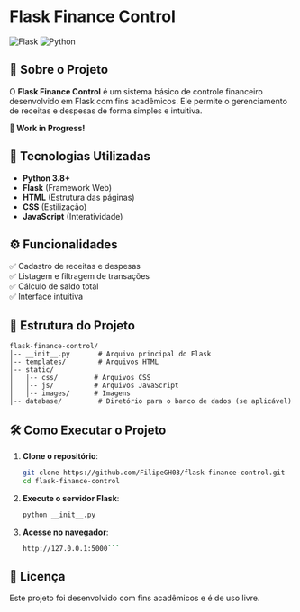 # Flask Finance Control

![Flask](https://img.shields.io/badge/Flask-1.1.2-blue.svg)
![Python](https://img.shields.io/badge/Python-3.8%2B-green.svg)

## 📌 Sobre o Projeto
O **Flask Finance Control** é um sistema básico de controle financeiro desenvolvido em Flask com fins acadêmicos. Ele permite o gerenciamento de receitas e despesas de forma simples e intuitiva. 

**🚧 Work in Progress!**
## 🚀 Tecnologias Utilizadas
- **Python 3.8+**
- **Flask** (Framework Web)
- **HTML** (Estrutura das páginas)
- **CSS** (Estilização)
- **JavaScript** (Interatividade)

## ⚙️ Funcionalidades
✅ Cadastro de receitas e despesas  
✅ Listagem e filtragem de transações  
✅ Cálculo de saldo total  
✅ Interface intuitiva  

## 📂 Estrutura do Projeto
```
flask-finance-control/
│-- __init__.py       # Arquivo principal do Flask
│-- templates/        # Arquivos HTML
│-- static/
│   │-- css/         # Arquivos CSS
│   │-- js/          # Arquivos JavaScript
│   │-- images/      # Imagens
│-- database/         # Diretório para o banco de dados (se aplicável)
```

## 🛠️ Como Executar o Projeto
1. **Clone o repositório**:
   ```bash
   git clone https://github.com/FilipeGH03/flask-finance-control.git
   cd flask-finance-control
   ```

2. **Execute o servidor Flask**:
   ```bash
   python __init__.py
   ```

3. **Acesse no navegador**:
   ```bash
   http://127.0.0.1:5000```


## 📝 Licença
Este projeto foi desenvolvido com fins acadêmicos e é de uso livre. 
